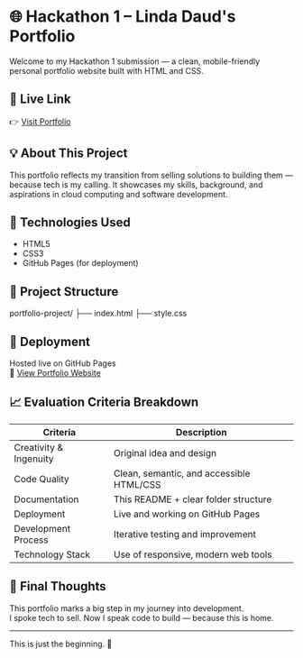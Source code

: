 # 🌐 Hackathon 1 – Linda Daud's Portfolio

Welcome to my Hackathon 1 submission — a clean, mobile-friendly personal portfolio website built with HTML and CSS.

## 🚀 Live Link

👉 [Visit Portfolio](https://lindadaud.github.io/Hackathon-1-portfolio/)

## 💡 About This Project

This portfolio reflects my transition from selling solutions to building them — because tech is my calling. It showcases my skills, background, and aspirations in cloud computing and software development.

## 🧰 Technologies Used

- HTML5  
- CSS3  
- GitHub Pages (for deployment)

## 📁 Project Structure

portfolio-project/
├── index.html
├── style.css


## 🚀 Deployment

Hosted live on GitHub Pages  
🔗 [View Portfolio Website](https://lindadaud.github.io/Hackathon-1-portfolio/)

## 📈 Evaluation Criteria Breakdown

| Criteria                | Description                                           |
|-------------------------|-------------------------------------------------------|
| Creativity & Ingenuity | Original idea and design                              |
| Code Quality           | Clean, semantic, and accessible HTML/CSS              |
| Documentation          | This README + clear folder structure                  |
| Deployment             | Live and working on GitHub Pages                      |
| Development Process    | Iterative testing and improvement                     |
| Technology Stack       | Use of responsive, modern web tools                   |

## 🙌 Final Thoughts

This portfolio marks a big step in my journey into development.  
I spoke tech to sell. Now I speak code to build — because this is home.

---

This is just the beginning. 🚀

